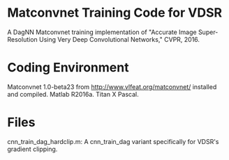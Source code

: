 # Matconvnet Training Code for VDSR
A DagNN Matconvnet training implementation of "Accurate Image Super-Resolution Using Very Deep Convolutional Networks," CVPR, 2016.

# Coding Environment
Matconvnet 1.0-beta23 from http://www.vlfeat.org/matconvnet/ installed and compiled.
Matlab R2016a.
Titan X Pascal.

# Files
cnn_train_dag_hardclip.m: A cnn_train_dag variant specifically for VDSR's gradient clipping.
